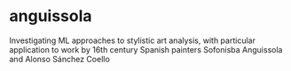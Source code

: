 # anguissola
Investigating ML approaches to stylistic art analysis, with particular application to work by 16th century Spanish painters Sofonisba Anguissola and Alonso Sánchez Coello
